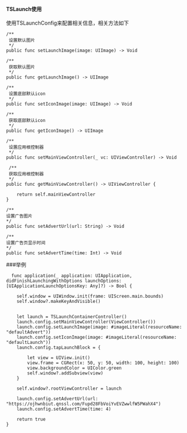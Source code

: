 #### TSLaunch使用

使用TSLaunchConfig来配置相关信息，相关方法如下

    /**
     设置默认图片
     */
    public func setLaunchImage(image: UIImage) -> Void 
    
    /**
     获取默认图片
     */
    public func getLaunchImage() -> UIImage 
    
    /**
     设置底部默认icon
     */
    public func setIconImage(image: UIImage) -> Void
    
    /**
     获取底部默认icon
     */
    public func getIconImage() -> UIImage 
    
    /**
     设置应用根控制器
     */
    public func setMainViewController(_ vc: UIViewController) -> Void 
    
     /**
     获取应用根控制器
     */
    public func getMainViewController() -> UIViewController {
        
        return self.mainViewController
    }
    
    /**
    设置广告图片
    */
    public func setAdvertUrl(url: String) -> Void 
    
    /**
    设置广告页显示时间
    */
    public func setAdvertTime(time: Int) -> Void

###举例

      func application(_ application: UIApplication,    didFinishLaunchingWithOptions launchOptions: [UIApplicationLaunchOptionsKey: Any]?) -> Bool {
        
        self.window = UIWindow.init(frame: UIScreen.main.bounds)
        self.window?.makeKeyAndVisible()
        
        
        let launch = TSLaunchContainerController()
        launch.config.setMainViewController(ViewController())
        launch.config.setLaunchImage(image: #imageLiteral(resourceName: "defaultAdvert"))
        launch.config.setIconImage(image: #imageLiteral(resourceName: "defaultLaunch"))
        launch.config.tapLaunchBlock = {
            
            let view = UIView.init()
            view.frame = CGRect(x: 50, y: 50, width: 100, height: 100)
            view.backgroundColor = UIColor.green
            self.window?.addSubview(view)
        }
        
        self.window?.rootViewController = launch
        
        launch.config.setAdvertUrl(url: "https://ojhwnbiut.qnssl.com/Fupd28FbVoiYvEVZwwlfW5PWahX4")
        launch.config.setAdvertTime(time: 4)
        
        return true
    }